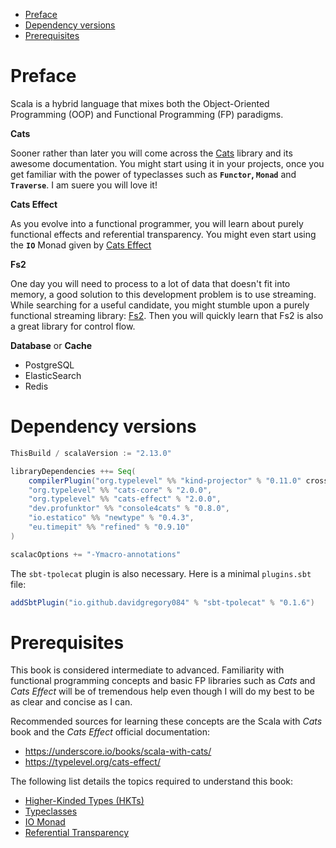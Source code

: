 
<!-- vim-markdown-toc GFM -->

* [Preface](#preface)
* [Dependency versions](#dependency-versions)
* [Prerequisites](#prerequisites)

<!-- vim-markdown-toc -->

# Preface
Scala is a hybrid language that mixes both the Object-Oriented Programming (OOP) and Functional Programming (FP) paradigms.


**Cats**

Sooner rather than later you will come across the [Cats](https://typelevel.org/cats) library and its awesome documentation. You might start using it in your projects, once you get familiar with the power of typeclasses such as **`Functor`, `Monad`** and **`Traverse`**. I am suere you will love it!

**Cats Effect**

As you evolve into a functional programmer, you will learn about purely functional effects and referential transparency. You might even start using the **`IO`** Monad given by [Cats Effect](https://typelevel.org/cats-effect)

**Fs2**

One day you will need to process to a lot of data that doesn't fit into memory, a good solution to this development problem is to use streaming. While searching for a useful candidate, you might stumble upon a purely functional streaming library: [Fs2](https://fs2.io). Then you will quickly learn that Fs2 is also a great library for control flow.

**Database** or **Cache**

- PostgreSQL
- ElasticSearch
- Redis

# Dependency versions
```scala
ThisBuild / scalaVersion := "2.13.0"

libraryDependencies ++= Seq(
    compilerPlugin("org.typelevel" %% "kind-projector" % "0.11.0" cross CrossVersion.full),
    "org.typelevel" %% "cats-core" % "2.0.0",
    "org.typelevel" %% "cats-effect" % "2.0.0",
    "dev.profunktor" %% "console4cats" % "0.8.0",
    "io.estatico" %% "newtype" % "0.4.3",
    "eu.timepit" %% "refined" % "0.9.10"
)

scalacOptions += "-Ymacro-annotations"
```
The `sbt-tpolecat` plugin is also necessary. Here is a minimal `plugins.sbt` file:

```scala
addSbtPlugin("io.github.davidgregory084" % "sbt-tpolecat" % "0.1.6")
```
# Prerequisites

This book is considered intermediate to advanced. Familiarity with functional programming concepts and basic FP libraries such as *Cats* and *Cats Effect* will be of tremendous help even though I will do my best to be as clear and concise as I can.


Recommended sources for learning these concepts are the Scala with *Cats* book and the *Cats Effect* official documentation:
- https://underscore.io/books/scala-with-cats/
- https://typelevel.org/cats-effect/


The following list details the topics required to understand this book:
- [Higher-Kinded Types (HKTs)](https://typelevel.org/blog/2016/08/21/hkts-moving-forward.html)
- [Typeclasses](https://typelevel.org/cats/typeclasses.html)
- [IO Monad](https://typelevel.org/cats-effect/datatypes/io.html)
- [Referential Transparency](https://en.wikipedia.org/wiki/Referential_transparency)
